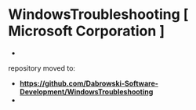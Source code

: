 
# WindowsTroubleshooting [ Microsoft Corporation ]
- 
 repository moved to:
- <strong>https://github.com/Dabrowski-Software-Development/WindowsTroubleshooting</strong>
- 
